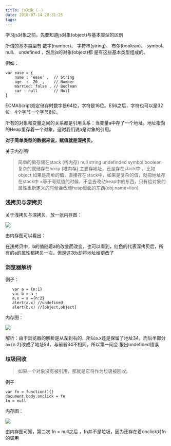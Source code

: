 ```yaml
---
title: js对象（一）
date: 2018-07-14 20:31:25
tags:
---
```


学习js对象之前，先要知道js对象(object)与基本类型的区别

所谓的基本类型有 数字(number)、 字符串(string)、 布尔(boolean)、 symbol、 null、 undefined ，然后js的对象(object)都
是有这些基本类型组成的。

例如：

```
var ease = {
    name : 'ease' ,  // String
    age  :  20  ,    // Number
    married: false , // Boolean
    car : null       // Null
}
```

ECMAScript规定储存时数字是64位，字符是16位。ES6之后，字符也可以是32位，4个字节一个字节8位。

所有的对象和变量之间的关系都是引用关系：当变量a中存了一个地址，地址指向的Heap里存着一个对象，这时我们说a是对象的引用。

**对于简单类型的数据来说，赋值就是深拷贝。**

关于内存图

>简单的值存储在stack (栈内存) null string undefinded symbol boolean
 复杂的就储存在heap (堆内存)  主要存地址，还是存在stack中 ，比如object
 如果是简单的值，直接存在stack中，如果是复杂的值，就把地址存在stack中
 =等于号赋值的时候，不会去改动heap中的东西，只有给对象的属性重新定义的时候会改动heap里面的东西(obj.name=lion)

### 浅拷贝与深拷贝

 关于浅拷贝与深拷贝，放一张内存图：

![](http://wx1.sinaimg.cn/mw690/82dbebd3gy1ft9ouljd4uj21kw11bqv5.jpg)


 由内存图可以看出：

 在浅拷贝中，b的值随着a的改变而改变，也可以看到，红色的代表深拷贝后，所有的a的属性都拷贝一次，但是这次b却将地址给更改了

### 浏览器解析



例子：
 ```
    var a = {n:1}
    var b = a ;
    a.x = a ={n:2}
    alert(a.x) //undefined
    alert(b.x) //[object,object]
 ```

 内存图：

 ![](http://wx1.sinaimg.cn/mw690/82dbebd3gy1ft9poxlfe1j21kw23vnpg.jpg)

 解析：由于浏览器的解析是从左到右的，所以a.x还是保留了地址34，而后半部分a={n:2}改成了地址54，与前者34不相同，所以第一问会
 报出undefined错误



### 垃圾回收

>如果一个对象没有被引用，那就是它将作为垃圾被回收。

例子
```
var fn = function(){}
document.body.onclick = fn
fn = null
```

内存图：

 ![](http://wx2.sinaimg.cn/mw690/82dbebd3gy1ft9pthjgm1j21kw0ylu0x.jpg)


由内存图可知，第二次 fn = null之后 ，fn并不是垃圾，因为还存在着onclick对fn的调用
